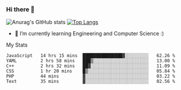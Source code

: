 ### Hi there 👋

![Anurag's GitHub stats](https://github-readme-stats.vercel.app/api?username=MatteoIorio11&show_icons=true&theme=dark) 
[![Top Langs](https://github-readme-stats.vercel.app/api/top-langs/?username=MatteoIorio11&theme=dark)](https://github.com/MatteoIorio11/github-readme-stats)

- 🌱 I’m currently learning Engineering and Computer Science :)

<!--
**MatteoIorio11/MatteoIorio11** is a ✨ _special_ ✨ repository because its `README.md` (this file) appears on your GitHub profile.

Here are some ideas to get you started:

- 🔭 I’m currently working on ...
- 🌱 I’m currently learning ...
- 👯 I’m looking to collaborate on ...
- 🤔 I’m looking for help with ...
- 💬 Ask me about ...
- 📫 How to reach me: ...
- 😄 Pronouns: ...
- ⚡ Fun fact: ...
-->
My Stats
<!--START_SECTION:waka-->

```text
JavaScript   14 hrs 15 mins  ███████████████▓░░░░░░░░░   62.26 %
YAML         2 hrs 58 mins   ███▒░░░░░░░░░░░░░░░░░░░░░   13.00 %
C++          2 hrs 32 mins   ██▓░░░░░░░░░░░░░░░░░░░░░░   11.09 %
CSS          1 hr 20 mins    █▒░░░░░░░░░░░░░░░░░░░░░░░   05.84 %
PHP          44 mins         ▓░░░░░░░░░░░░░░░░░░░░░░░░   03.22 %
Text         35 mins         ▓░░░░░░░░░░░░░░░░░░░░░░░░   02.56 %
```

<!--END_SECTION:waka-->
